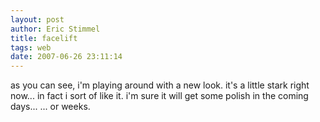 ```yaml
---
layout: post
author: Eric Stimmel
title: facelift
tags: web
date: 2007-06-26 23:11:14
--- 
```



as you can see, i'm playing around with a new look. it's a little stark right now... in fact i sort of like it. i'm sure it will get some polish in the coming days... ... or weeks.

